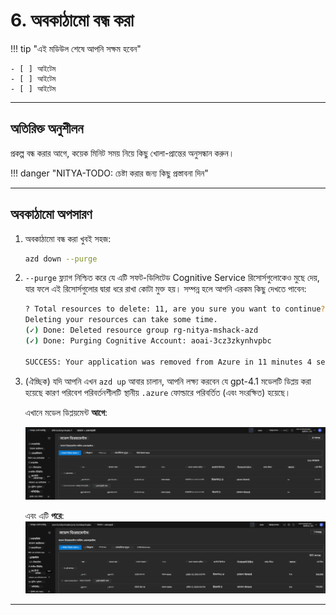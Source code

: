 <!--
CO_OP_TRANSLATOR_METADATA:
{
  "original_hash": "6539a34c770f3ceff282370d72ee74dc",
  "translation_date": "2025-09-24T13:43:14+00:00",
  "source_file": "workshop/docs/instructions/6-Teardown-Infrastructure.md",
  "language_code": "bn"
}
-->
# 6. অবকাঠামো বন্ধ করা

!!! tip "এই মডিউল শেষে আপনি সক্ষম হবেন"

    - [ ] আইটেম
    - [ ] আইটেম
    - [ ] আইটেম

---

## অতিরিক্ত অনুশীলন

প্রকল্প বন্ধ করার আগে, কয়েক মিনিট সময় নিয়ে কিছু খোলা-প্রান্তের অনুসন্ধান করুন।

!!! danger "NITYA-TODO: চেষ্টা করার জন্য কিছু প্রস্তাবনা দিন"

---

## অবকাঠামো অপসারণ

1. অবকাঠামো বন্ধ করা খুবই সহজ:
      
      ```bash title="" linenums="0"
      azd down --purge
      ```
1. `--purge` ফ্ল্যাগ নিশ্চিত করে যে এটি সফট-ডিলিটেড Cognitive Service রিসোর্সগুলোকেও মুছে দেয়, যার ফলে এই রিসোর্সগুলোর দ্বারা ধরে রাখা কোটা মুক্ত হয়। সম্পন্ন হলে আপনি এরকম কিছু দেখতে পাবেন:
      
      ```bash title="" linenums="0"
      ? Total resources to delete: 11, are you sure you want to continue? Yes
      Deleting your resources can take some time.
      (✓) Done: Deleted resource group rg-nitya-mshack-azd
      (✓) Done: Purging Cognitive Account: aoai-3cz3zkynhvpbc

      SUCCESS: Your application was removed from Azure in 11 minutes 4 seconds.
      ```

1. (ঐচ্ছিক) যদি আপনি এখন `azd up` আবার চালান, আপনি লক্ষ্য করবেন যে gpt-4.1 মডেলটি ডিপ্লয় করা হয়েছে কারণ পরিবেশ পরিবর্তনশীলটি স্থানীয় `.azure` ফোল্ডারে পরিবর্তিত (এবং সংরক্ষিত) হয়েছে। 

      এখানে মডেল ডিপ্লয়মেন্ট **আগে**:

      ![প্রাথমিক](../../../../../translated_images/14-deploy-initial.30e4cf1c29b587bc86efd11a0dd0b6ee6bec92ae4425860272179121951bd917.bn.png)

      এবং এটি **পরে**:
      ![নতুন](../../../../../translated_images/14-deploy-new.f7f3c355a3cf7299572bca5941cfeec14090237cd3d20310e347f27564089379.bn.png)

---

